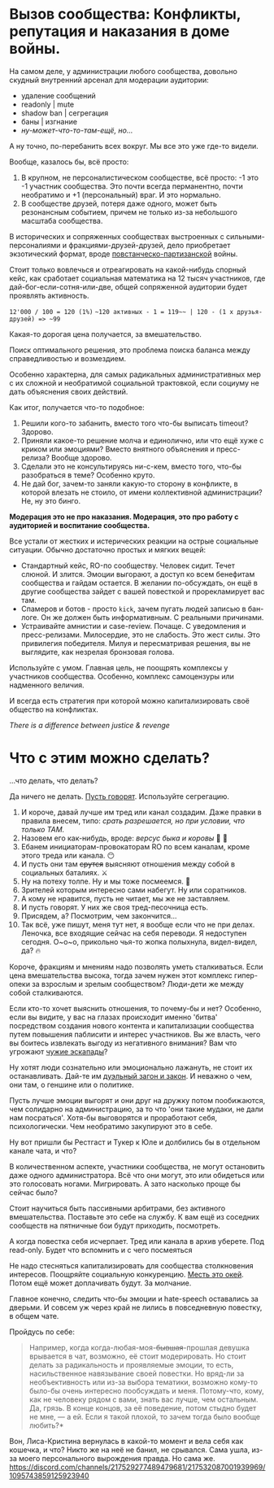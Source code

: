 # Вызов сообщества: Конфликты, репутация и наказания в доме войны.

На самом деле, у администрации любого сообщества, довольно скудный внутренний арсенал для модерации аудитории:
- удаление сообщений
- readonly | mute
- shadow ban | сегрегация
- баны | изгнание
- *ну-может-что-то-там-ещё, но...*

А ну точно, по-перебанить всех вокруг. Мы все это уже где-то видели.

Вообще, казалось бы, всё просто:
1. В крупном, не персоналистическом сообществе, всё просто: -1 это -1 участник сообщества. Это почти всегда перманентно, почти необратимо и +1 (персональный) враг. И это нормально.
2. В сообществе друзей, потеря даже одного, может быть резонансным событием, причем не только из-за небольшого масштаба сообщества.

В исторических и сопряженных сообществах выстроенных с сильными-персоналиями и фракциями-друзей-друзей, дело приобретает экзотический формат, вроде [повстанческо-партизанской](https://ru.wikipedia.org/wiki/Контрпартизанская_война) войны.

Стоит только вовлечься и отреагировать на какой-нибудь спорный кейс, как сработает социальная математика на 12 тысяч участников, где дай-бог-если-сотня-или-две, общей сопряженной аудитории будет проявлять активность.

`12'000 / 100 = 120 (1%)`
`~120 активных - 1 = 119~~ | 120 - (1 x друзья-друзей) => ~99`

Какая-то дорогая цена получается, за вмешательство.

Поиск оптимального решения, это проблема поиска баланса между справедливостью и возмездием.

Особенно характерна, для самых радикальных административных мер с их сложной и необратимой социальной трактовкой, если социуму не дать объяснения своих действий.

Как итог, получается что-то подобное:
1. Решили кого-то забанить, вместо того что-бы выписать timeout? Здорово.
2. Приняли какое-то решение молча и единолично, или что ещё хуже с криком или эмоциями? Вместо внятного объяснения и пресс-релиза? Вообще здорово.
3. Сделали это не консультируясь ни-с-кем, вместо того, что-бы разобраться в теме? Особенно круто.
4. Не дай бог, зачем-то заняли какую-то сторону в конфликте, в которой влезать не стоило, от имени коллективной администрации? Не, ну это бинго.

**Модерация это не про наказания. Модерация, это про работу с аудиторией и воспитание сообщества.**

Все устали от жестких и истерических реакции на острые социальные ситуации. Обычно достаточно простых и мягких вещей:
- Стандартный кейс, RO-по сообществу. Человек сидит. Течет слюной. И злится. Эмоции выгорают, а доступ ко всем бенефитам сообщества и гайдам остается. В желании по-обсуждать, он ещё в другие сообщества зайдет с вашей повесткой и прорекламирует вас там.
- Спамеров и ботов - просто `kick`, зачем пугать людей записью в бан-логе. Он же должен быть информативным. С реальными причинами.
- Устраивайте амнистии и case-review. Почаще. С уведомления и пресс-релизами. Милосердие, это не слабость. Это жест силы. Это привилегия победителя. Милуя и пересматривая решения, вы не выглядите, как незрелая бронзовая голова.

Используйте с умом. Главная цель, не поощрять комплексы у участников сообщества. Особенно, комплекс самоцензуры или надменного величия.

И всегда есть стратегия при которой можно капитализировать своё общество на конфликтах.

*There is a difference between justice & revenge*

# Что с этим можно сделать?

...что делать, что делать? 

Да ничего не делать. [Пусть говорят](https://www.youtube.com/watch?v=eXEB9cYQS-M). Используйте сегрегацию.

1. И короче, давай лучше им тред или канал создадим. Даже правки в правила внесем, типо: *срать разрешается, но при условии, что только ТАМ.*
2. Назовем его как-нибудь, вроде: *версус быка и коровы* :cow2: :ox:
3. Ебанем инициаторам-провокаторам RO по всем каналам, кроме этого треда или канала. :no_mouth:
4. И пусть они там ~~срутся~~ выясняют отношения между собой в социальных баталиях. :crossed_swords:
5. Ну на потеху толпе. Ну и мы тоже посмеемся. :rofl:
6. Зрителей которым интересно сами набегут. Ну или соратников.
7. А кому не нравится, пусть не читает, мы же не заставляем.
8. И пусть говорят. У них же своя тред-песочница есть.
9. Присядем, а? Посмотрим, чем закончится...
10. Так всё, уже пишут, меня тут нет, я вообще если что не при делах. Леночка, все входящие сейчас на себя переводи. Я недоступен сегодня. О~о~о, прикольно чья-то жопка полыхнула, видел-видел, да? :fire:

Короче, фракциям и мнениям надо позволять уметь сталкиваться. Если цена вмешательства высока, тогда зачем нужен этот комплекс гипер-опеки за взрослым и зрелым сообществом? Люди-дети же между собой сталкиваются.

Если кто-то хочет выяснить отношения, то почему-бы и нет? Особенно, если вы видите, у вас на глазах происходит именно 'битва' посредством создания нового контента и капитализации сообщества путем повышения паблисити и интерес участников. Вы же власть, чего вы боитесь извлекать выгоду из негативного внимания? Вам что угрожают [чужие эскапады](https://ru.wikipedia.org/wiki/Эскапада)?

Ну хотят люди сознательно или эмоционально лажануть, не стоит их останавливать. Дай-те им [дуэльный загон и закон](https://ru.wikipedia.org/wiki/Последняя_дуэль_(фильм)). И неважно о чем, они там, о геншине или о политике.

Пусть лучше эмоции выгорят и они друг на дружку потом пообижаются, чем солидарно на администрацию, за то что 'они такие мудаки, не дали нам посраться'. Хотя-бы выговорятся и проработают себя, психологически. Чем необратимо закупируют это в себе.

Ну вот пришли бы Рестгаст и Тукер к Юле и долбились бы в отдельном канале чата, и что?

В количественном аспекте, участники сообщества, не могут остановить даже одного администратора.
Всё что они могут, это или обидеться или это голосовать ногами. Мигрировать.
А зато насколько проще бы сейчас было?

Стоит научиться быть пассивными арбитрами, без активного вмешательства. Поставьте это себе на службу. К вам ещё из соседних сообществ на пятничные бои будут приходить, посмотреть.

А когда повестка себя исчерпает. Тред или канала в архив уберете. Под read-only. Будет что вспомнить и с чего посмеяться

Не надо стесняться капитализировать для сообщества столкновения интересов. Поощряйте социальную конкуренцию. [Месть это окей](https://www.kinopoisk.ru/series/1355058/). Потом ещё может доплачивать будут. За молчание.

Главное конечно, следить что-бы эмоции и hate-speech оставались за дверьми. И совсем уж через край не лились в повседневную повестку, в общем чате.

Пройдусь по себе:
> Например, когда когда-любая-моя-~~бывшая~~-прошлая девушка врывается в чат, возможно, её стоит модерировать. Но стоит делать за радикальность и проявляемые эмоции, то есть, насильственное навязывание своей повестки.
> Но вряд-ли за необъективность или из-за выбора тематики, возможно кому-то было-бы очень интересно пообсуждать и меня. Потому-что, кому, как не человеку рядом с вами, знать вас лучше, чем остальным. Да, грязь.
> В конце концов, за её поведение, потом стыдно будет не мне, — а ей.
> Если я такой плохой, то зачем тогда было вообще любить?*

Вон, Лиса-Кристина вернулась в какой-то момент и вела себя как кошечка, и что? Никто же на неё не банил, не срывался. Сама ушла, из-за моего персонального вырождения правда. Но сама же. https://discord.com/channels/217529277489479681/217532087001939969/1095743859125923940